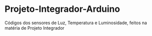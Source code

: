 # Projeto-Integrador-Arduino
Códigos dos sensores de Luz, Temperatura e Luminosidade, feitos na matéria de Projeto Integrador
